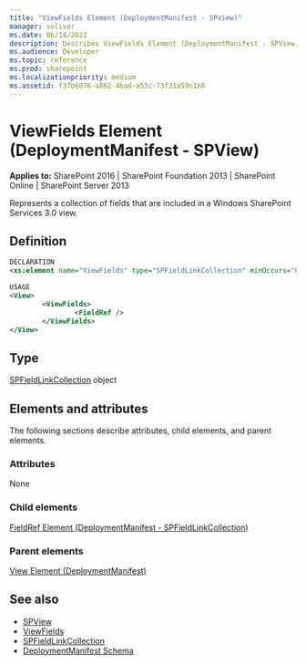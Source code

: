 ```yaml
---
title: "ViewFields Element (DeploymentManifest - SPView)"
manager: soliver
ms.date: 06/14/2022
description: Describes ViewFields Element (DeploymentManifest - SPView) and provides information on elements and attributes.
ms.audience: Developer
ms.topic: reference
ms.prod: sharepoint
ms.localizationpriority: medium
ms.assetid: f37b6076-a862-4bad-a55c-73f31a59c1b8
---
```


# ViewFields Element (DeploymentManifest - SPView)

**Applies to:** SharePoint 2016 | SharePoint Foundation 2013 | SharePoint Online | SharePoint Server 2013 
  
Represents a collection of fields that are included in a Windows SharePoint Services 3.0 view.

## Definition

```XML
DECLARATION
<xs:element name="ViewFields" type="SPFieldLinkCollection" minOccurs="0" maxOccurs="1" />

USAGE
<View>
        <ViewFields>
                <FieldRef />
        </ViewFields>
</View>

```

## Type

[SPFieldLinkCollection](https://msdn.microsoft.com/library/Microsoft.SharePoint.SPFieldLinkCollection.aspx) object 
  
## Elements and attributes

The following sections describe attributes, child elements, and parent elements.

### Attributes

None
   
### Child elements

[FieldRef Element (DeploymentManifest - SPFieldLinkCollection)](fieldref-element-deploymentmanifestspfieldlinkcollection.md)
   
### Parent elements

[View Element (DeploymentManifest)](view-element-deploymentmanifest.md)
   
## See also

- [SPView](https://msdn.microsoft.com/library/Microsoft.SharePoint.SPView.aspx) 
- [ViewFields](https://msdn.microsoft.com/library/Microsoft.SharePoint.SPView.ViewFields.aspx)
- [SPFieldLinkCollection](https://msdn.microsoft.com/library/Microsoft.SharePoint.SPFieldLinkCollection.aspx)
- [DeploymentManifest Schema](deploymentmanifest-schema.md)

